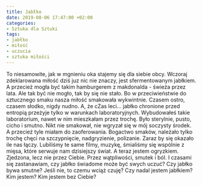 ```yaml
---
title: Jabłko
date: 2019-08-06 17:47:00 +02:00
categories:
- Sztuka dla Sztuki
tags:
- jabłko
- miłość
- uczucia
- sztuka miłości
---
```


To niesamowite, jak w mgnieniu oka stajemy się dla siebie obcy. Wczoraj
zdeklarowana miłość dziś juz nic nie znaczy, jest sfermentowanym jabłkiem. A przecież mogła być takim hamburgerem z makdonalda - świeża przez lata. Ale tak być nie mogło, tak by się nie stało. Bo w przeciwieństwie do sztucznego smaku nasza miłość smakowała wykwintnie. Czasem ostro, czasem słodko, nigdy nudno. A, że cZas leci... jabłko chronione przed entropią przeżyje tylko w warunkach laboratoryjnych. Wybudowałeś takie laboratorium, nawet w nim mieszkałam przez trochę. Było sterylnie, pusto, cicho i smutno. Nikt nie smakował, nie wgryzał się w mój soczysty środek. A przecież tyle miałam do zaoferowania. Bogactwo smaków, należało tylko trochę chęci na szczypnięcie, nadgryzienie, polizanie. Zaraz by się okazało ile nas łączy. Lubiliśmy te same filmy, muzykę, śmialiśmy się wspólnie z mięsa, które serwuje nam dzisiejszy świat. A teraz jestem ogryzkiem. Zjedzona, lecz nie przez Ciebie. Przez wątpliwości, smutek i ból. I czasami się zastanawiam, czy jabłko świadome może być swych uczuć? Czy jabłko bywa smutne? Jeśli nie, to czemu wciąż czuję? Czy nadal jestem jabłkiem? Kim jestem? Kim jestem bez Ciebie?